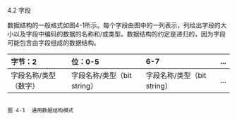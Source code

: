 4.2 字段

数据结构的一般格式如图4-1所示。每个字段由图中的一列表示，列给出字段的大小以及字段中编码的数据的名称和/或类型。数据结构的约定是递归的，因为字段可能包含由字段组成的数据结构。

| 字节：2 | 位：0-5 | 6-7 | ... |
| :--- | :--- | :--- | :--- |
|  字段名称/类型（数字） |  字段名称/类型（bit string） |  字段名称/类型（bit string） | ... |

                                                                                    图 4-1  通用数据结构模式



